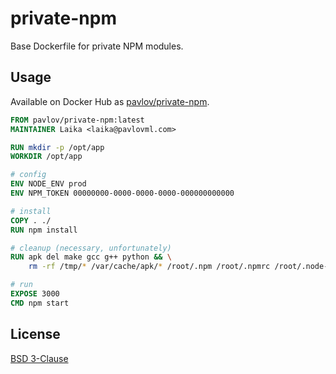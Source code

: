# private-npm

Base Dockerfile for private NPM modules.

## Usage

Available on Docker Hub as [pavlov/private-npm](https://hub.docker.com/r/pavlov/private-npm).

```dockerfile
FROM pavlov/private-npm:latest
MAINTAINER Laika <laika@pavlovml.com>

RUN mkdir -p /opt/app
WORKDIR /opt/app

# config
ENV NODE_ENV prod
ENV NPM_TOKEN 00000000-0000-0000-0000-000000000000

# install
COPY . ./
RUN npm install

# cleanup (necessary, unfortunately)
RUN apk del make gcc g++ python && \
    rm -rf /tmp/* /var/cache/apk/* /root/.npm /root/.npmrc /root/.node-gyp

# run
EXPOSE 3000
CMD npm start
```

## License

[BSD 3-Clause](https://github.com/pavlovml/private-npm/blob/master/LICENSE)

